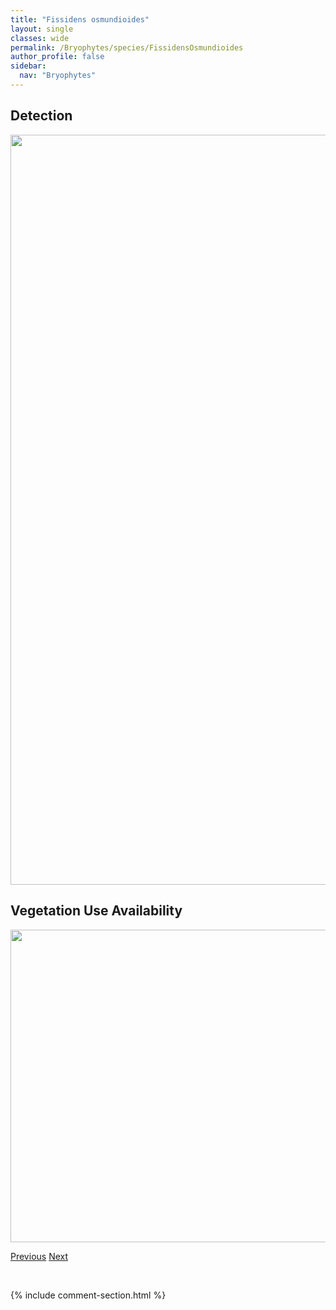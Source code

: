 ```yaml
---
title: "Fissidens osmundioides"
layout: single
classes: wide
permalink: /Bryophytes/species/FissidensOsmundioides
author_profile: false
sidebar:
  nav: "Bryophytes"
---
```


<h2>Detection</h2>

<a href="https://drive.google.com/uc?export=view&id=1jSsCEw0HmEm_HfR4jFvcU_uAdIGc9xBj">
<img src="https://drive.google.com/uc?export=view&id=1jSsCEw0HmEm_HfR4jFvcU_uAdIGc9xBj" height = "1200" width = "800">
</a>


<h2>Vegetation Use Availability</h2>

<a href="https://drive.google.com/uc?export=view&id=1Zjs2SWlbAa6L3fPKVqTz53opQVDQV328">
<img src="https://drive.google.com/uc?export=view&id=1Zjs2SWlbAa6L3fPKVqTz53opQVDQV328" height = "500" width = "1000">
</a>


<a href="/DevelopmentWebsite/Bryophytes/species/FissidensBryoides" class="pagination--pager" title="Fissidens bryoides">Previous</a> <a href="/DevelopmentWebsite/Bryophytes/species/FontinalisHypnoides" class="pagination--pager" title="Fontinalis hypnoides">Next</a>

<p>&nbsp;</p>

{% include comment-section.html %}

